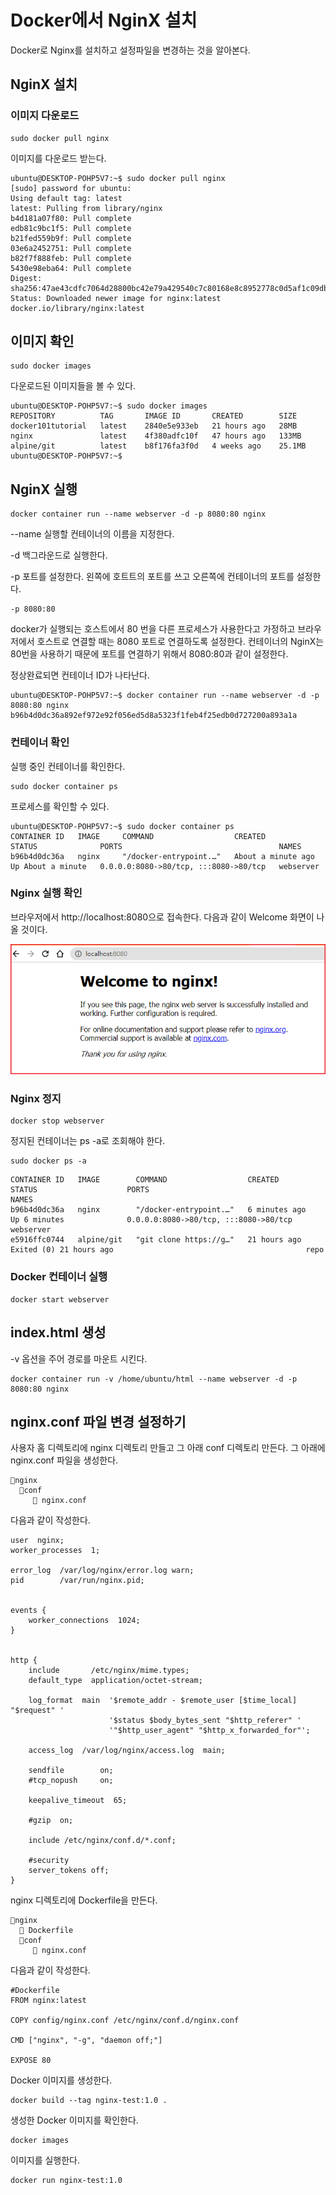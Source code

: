 # Docker에서 NginX 설치

Docker로 Nginx를 설치하고 설정파일을 변경하는 것을 알아본다.

## NginX 설치

### 이미지 다운로드

```shell
sudo docker pull nginx
```

이미지를 다운로드 받는다.

```shell
ubuntu@DESKTOP-POHP5V7:~$ sudo docker pull nginx
[sudo] password for ubuntu:
Using default tag: latest
latest: Pulling from library/nginx
b4d181a07f80: Pull complete
edb81c9bc1f5: Pull complete
b21fed559b9f: Pull complete
03e6a2452751: Pull complete
b82f7f888feb: Pull complete
5430e98eba64: Pull complete
Digest: sha256:47ae43cdfc7064d28800bc42e79a429540c7c80168e8c8952778c0d5af1c09db
Status: Downloaded newer image for nginx:latest
docker.io/library/nginx:latest
```

## 이미지 확인

```shell
sudo docker images
```

다운로드된 이미지들을 볼 수 있다.

```shell
ubuntu@DESKTOP-POHP5V7:~$ sudo docker images
REPOSITORY          TAG       IMAGE ID       CREATED        SIZE
docker101tutorial   latest    2840e5e933eb   21 hours ago   28MB
nginx               latest    4f380adfc10f   47 hours ago   133MB
alpine/git          latest    b8f176fa3f0d   4 weeks ago    25.1MB
ubuntu@DESKTOP-POHP5V7:~$
```

## NginX 실행

```shell
docker container run --name webserver -d -p 8080:80 nginx
```

\--name 실행할 컨테이너의 이름을 지정한다.

\-d 백그라운드로 실행한다.

\-p 포트를 설정한다. 왼쪽에 호트트의 포트를 쓰고 오른쪽에 컨테이너의 포트를 설정한다.

```shell
-p 8080:80
```

docker가 실행되는 호스트에서 80 번을 다른 프로세스가 사용한다고 가정하고 브라우저에서 호스트로 연결할 때는 8080 포트로 연결하도록 설정한다. 컨테이너의 NginX는 80번을 사용하기 때문에 포트를 연결하기 위해서 8080:80과 같이 설정한다.

정상완료되면 컨테이너 ID가 나타난다.

```shell
ubuntu@DESKTOP-POHP5V7:~$ docker container run --name webserver -d -p 8080:80 nginx
b96b4d0dc36a892ef972e92f056ed5d8a5323f1feb4f25edb0d727200a893a1a
```

### 컨테이너 확인

실행 중인 컨테이너를 확인한다.

```shell
sudo docker container ps
```

프로세스를 확인할 수 있다.

```shell
ubuntu@DESKTOP-POHP5V7:~$ sudo docker container ps
CONTAINER ID   IMAGE     COMMAND                  CREATED              STATUS              PORTS                                   NAMES
b96b4d0dc36a   nginx     "/docker-entrypoint.…"   About a minute ago   Up About a minute   0.0.0.0:8080->80/tcp, :::8080->80/tcp   webserver
```

### Nginx 실행 확인

브라우저에서 http://localhost:8080으로 접속한다. 다음과 같이 Welcome 화면이 나올 것이다.

![](<.gitbook/assets/image (13).png>)

### Nginx 정지

```shell
docker stop webserver
```

정지된 컨테이너는 ps -a로 조회해야 한다.

```shell
sudo docker ps -a
```

```shell
CONTAINER ID   IMAGE        COMMAND                  CREATED         STATUS                    PORTS                                   NAMES
b96b4d0dc36a   nginx        "/docker-entrypoint.…"   6 minutes ago   Up 6 minutes              0.0.0.0:8080->80/tcp, :::8080->80/tcp   webserver
e5916ffc0744   alpine/git   "git clone https://g…"   21 hours ago    Exited (0) 21 hours ago                                           repo
```

### Docker 컨테이너 실행

```shell
docker start webserver
```

## index.html 생성

\-v 옵션을 주어 경로를 마운트 시킨다.

```shell
docker container run -v /home/ubuntu/html --name webserver -d -p 8080:80 nginx
```

## nginx.conf 파일 변경 설정하기

사용자 홈 디렉토리에 nginx 디렉토리 만들고 그 아래 conf 디렉토리 만든다. 그 아래에 nginx.conf 파일을 생성한다.

```shell
📁nginx
  📁conf
     📄 nginx.conf
```

다음과 같이 작성한다.

```shell
user  nginx;
worker_processes  1;

error_log  /var/log/nginx/error.log warn;
pid        /var/run/nginx.pid;


events {
    worker_connections  1024;
}


http {
    include       /etc/nginx/mime.types;
    default_type  application/octet-stream;

    log_format  main  '$remote_addr - $remote_user [$time_local] "$request" '
                      '$status $body_bytes_sent "$http_referer" '
                      '"$http_user_agent" "$http_x_forwarded_for"';

    access_log  /var/log/nginx/access.log  main;

    sendfile        on;
    #tcp_nopush     on;

    keepalive_timeout  65;

    #gzip  on;

    include /etc/nginx/conf.d/*.conf;

    #security
    server_tokens off;
}
```

nginx 디렉토리에 Dockerfile을 만든다.

```shell
📁nginx
  📄 Dockerfile
  📁conf
     📄 nginx.conf
```

다음과 같이 작성한다.

```shell
#Dockerfile
FROM nginx:latest

COPY config/nginx.conf /etc/nginx/conf.d/nginx.conf

CMD ["nginx", "-g", "daemon off;"]

EXPOSE 80
```

Docker 이미지를 생성한다.

```shell
docker build --tag nginx-test:1.0 .
```

생성한 Docker 이미지를 확인한다.

```shell
docker images
```

이미지를 실행한다.

```shell
docker run nginx-test:1.0
```
